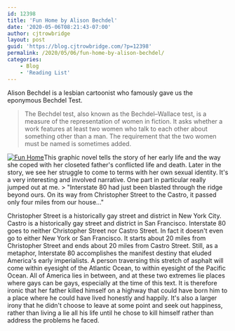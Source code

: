 ```yaml
---
id: 12398
title: 'Fun Home by Alison Bechdel'
date: '2020-05-06T08:21:43-07:00'
author: cjtrowbridge
layout: post
guid: 'https://blog.cjtrowbridge.com/?p=12398'
permalink: /2020/05/06/fun-home-by-alison-bechdel/
categories:
    - Blog
    - 'Reading List'
---
```


Alison Bechdel is a lesbian cartoonist who famously gave us the eponymous Bechdel Test.

> The Bechdel test, also known as the Bechdel–Wallace test, is a measure of the representation of women in fiction. It asks whether a work features at least two women who talk to each other about something other than a man. The requirement that the two women must be named is sometimes added.

[![Fun Home](https://blog.cjtrowbridge.com/wp-content/uploads/2020/05/Fun-Home-1-1.jpg)](https://amzn.to/2WZLWu1)This graphic novel tells the story of her early life and the way she coped with her closeted father's conflicted life and death. Later in the story, we see her struggle to come to terms with her own sexual identity. It's a very interesting and involved narrative. One part in particular really jumped out at me. > "Interstate 80 had just been blasted through the ridge beyond ours. On its way from Christopher Street to the Castro, it passed only four miles from our house..."

Christopher Street is a historically gay street and district in New York City. Castro is a historically gay street and district in San Francisco. Interstate 80 goes to neither Christopher Street nor Castro Street. In fact it doesn't even go to either New York or San Francisco. It starts about 20 miles from Christopher Street and ends about 20 miles from Castro Street. Still, as a metaphor, Interstate 80 accomplishes the manifest destiny that eluded America's early imperialists. A person traversing this stretch of asphalt will come within eyesight of the Atlantic Ocean, to within eyesight of the Pacific Ocean. All of America lies in between, and at these two extremes lie places where gays can be gays, especially at the time of this text. It is therefore ironic that her father killed himself on a highway that could have born him to a place where he could have lived honestly and happily. It's also a larger irony that he didn't choose to leave at some point and seek out happiness, rather than living a lie all his life until he chose to kill himself rather than address the problems he faced.
